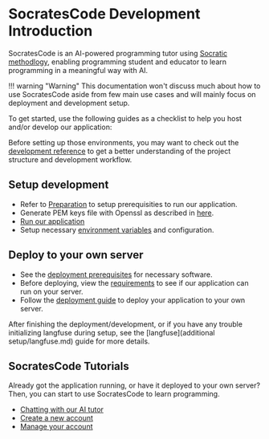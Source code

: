 # SocratesCode Development Introduction

SocratesCode is an AI-powered programming tutor using [Socratic methodlogy](https://en.wikipedia.org/wiki/Socratic_method), enabling programming student and educator to learn programming in a meaningful way with AI.

!!! warning "Warning"
    This documentation won't discuss much about how to use SocratesCode aside from few main use cases and will mainly focus on deployment and development setup.

To get started, use the following guides as a checklist to help you host and/or develop our application:

Before setting up those environments, you may want to check out the [development reference](development/core.md) to get a better understanding of the project structure and development workflow.
## Setup development
- Refer to [Preparation](development/preparation.md) to setup prerequisities to run our application.
- Generate PEM keys file with Openssl as described in [here](development/keys.md).
- [Run our application](development/setup.md)
- Setup necessary [environment variables](development/environment.md) and configuration.

## Deploy to your own server
- See the [deployment prerequisites](deployment/preparation.md) for necessary software.
- Before deploying, view the [requirements](deployment/requirements.md) to see if our application can run on your server.
- Follow the [deployment guide](deployment/deployment.md) to deploy your application to your own server.

After finishing the deployment/development, or if you have any trouble initializing langfuse during setup, see the [langfuse](additional setup/langfuse.md) guide for more details.

## SocratesCode Tutorials
Already got the application running, or have it deployed to your own server? Then, you can start to use SocratesCode to learn programming.

- [Chatting with our AI tutor](tutorial/chatting.md)
- [Create a new account](tutorial/auth.md)
- [Manage your account](tutorial/auth.md)
